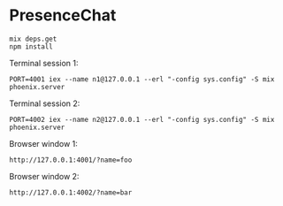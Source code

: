 # PresenceChat

    mix deps.get
    npm install

Terminal session 1:

    PORT=4001 iex --name n1@127.0.0.1 --erl "-config sys.config" -S mix phoenix.server

Terminal session 2:

    PORT=4002 iex --name n2@127.0.0.1 --erl "-config sys.config" -S mix phoenix.server

Browser window 1:

    http://127.0.0.1:4001/?name=foo
    
Browser window 2:

    http://127.0.0.1:4002/?name=bar
